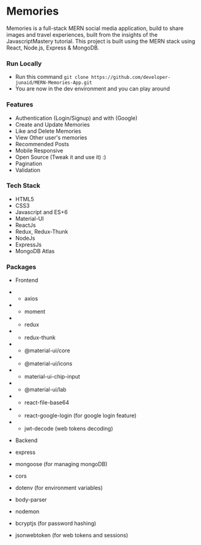 # Memories
Memories is a full-stack MERN social media application, build to share images and travel experiences, built from the insights of the JavascriptMastery tutorial. This project is built using the MERN stack using React, Node.js, Express & MongoDB.

### Run Locally

- Run this command `git clone https://github.com/developer-junaid/MERN-Memories-App.git`
- You are now in the dev environment and you can play around

### Features

- Authentication (Login/Signup) and with (Google)
- Create and Update Memories
- Like and Delete Memories
- View Other user's memories
- Recommended Posts
- Mobile Responsive
- Open Source (Tweak it and use it) :)
- Pagination
- Validation

### Tech Stack

- HTML5
- CSS3
- Javascript and ES+6
- Material-UI
- ReactJs
- Redux, Redux-Thunk
- NodeJs
- ExpressJs
- MongoDB Atlas

### Packages

- Frontend
- - axios
- - moment
- - redux
- - redux-thunk
- - @material-ui/core
- - @material-ui/icons
- - material-ui-chip-input
- - @material-ui/lab
- - react-file-base64
- - react-google-login (for google login feature)
- - jwt-decode (web tokens decoding)

- Backend
 - express
 - mongoose (for managing mongoDB)
 - cors
 - dotenv (for environment variables)
 - body-parser
 - nodemon
 - bcryptjs (for password hashing)
 - jsonwebtoken (for web tokens and sessions)
